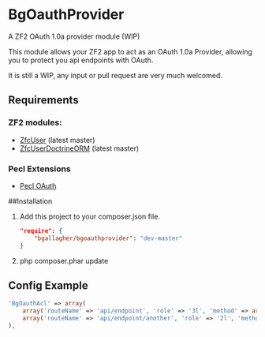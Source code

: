 BgOauthProvider
===============

A ZF2 OAuth 1.0a provider module (WIP)

This module allows your ZF2 app to act as an OAuth 1.0a Provider, allowing you to protect you api endpoints with OAuth.

It is still a WIP, any input or pull request are very much welcomed.

## Requirements
### ZF2 modules: 
* [ZfcUser](https://github.com/ZF-Commons/ZfcUser) (latest master)
* [ZfcUserDoctrineORM](https://github.com/ZF-Commons/ZfcUserDoctrineORM) (latest master)

### Pecl Extensions
* [Pecl OAuth](http://pecl.php.net/package/oauth)

##Installation

1. Add this project to your composer.json file.

    ```json
    "require": {
        "bgallagher/bgoauthprovider": "dev-master"
    }
    ```

2. php composer.phar update

## Config Example

```php
'BgOauthAcl' => array(
    array('routeName' => 'api/endpoint', 'role' => '3l', 'method' => array('post')),
    array('routeName' => 'api/endpoint/another', 'role' => '2l', 'method' => array('delete')),
),
```
